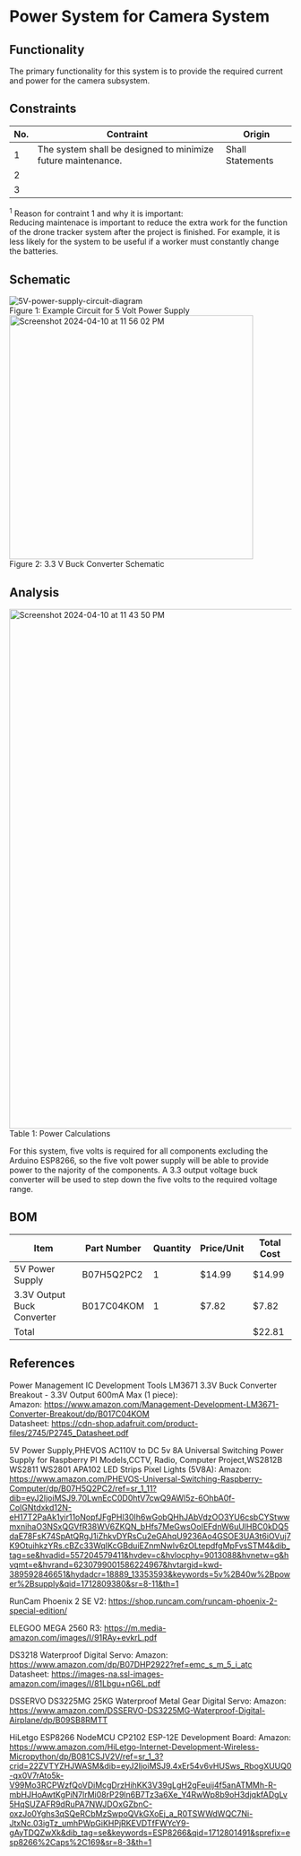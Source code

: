 # Power System for Camera System
## Functionality
The primary functionality for this system is to provide the required current and power for the camera subsystem.

## Constraints
| No.| Contraint | Origin |
| -- | --------- |--------|
|  1 |    The system shall be designed to minimize future maintenance.       |    Shall Statements    |              
|  2 |           |        |                          
|  3 |           |        |              

<sup>1</sup> Reason for contraint 1 and why it is important:<br />
Reducing maintenace is important to reduce the extra work for the function of the drone tracker system after the project is finished. For example, it is less likely for the system to be useful if a worker must constantly change the batteries.

## Schematic
![5V-power-supply-circuit-diagram](https://github.com/mrnye42/Drone-Tracker-Project/assets/158224821/8b9796c8-cb32-4588-9f21-ac271578669a)<br/>
Figure 1: Example Circuit for 5 Volt Power Supply<br/>
<img width="435" alt="Screenshot 2024-04-10 at 11 56 02 PM" src="https://github.com/mrnye42/Drone-Tracker-Project/assets/158224821/538ddb11-8896-45e7-80e4-41b19938ef5f"> <br/>
Figure 2: 3.3 V Buck Converter Schematic




## Analysis

<img width="927" alt="Screenshot 2024-04-10 at 11 43 50 PM" src="https://github.com/mrnye42/Drone-Tracker-Project/assets/158224821/16aafaba-a298-4374-b1f2-70e1acb4ad17"> <br />
Table 1: Power Calculations

For this system, five volts is required for all components excluding the Arduino ESP8266, so the five volt power supply will be able to provide power to the najority of the components. A 3.3 output voltage buck converter will be used to step down the five volts to the required voltage range. 




## BOM
| Item     | Part Number | Quantity | Price/Unit     | Total Cost |
| -------- | ------------| -------- |----------------|------------|
|      5V Power Supply    |    B07H5Q2PC2         |     1     |       $14.99         |     $14.99       |
|     3.3V Output Buck Converter     |      B017C04KOM       |    1      |        $7.82        |     $7.82       |
|Total     |             |          |                |     $22.81       |

## References
Power Management IC Development Tools LM3671 3.3V Buck Converter Breakout - 3.3V Output 600mA Max (1 piece): <br/>
Amazon: https://www.amazon.com/Management-Development-LM3671-Converter-Breakout/dp/B017C04KOM<br/>
Datasheet: https://cdn-shop.adafruit.com/product-files/2745/P2745_Datasheet.pdf<br/>

5V Power Supply,PHEVOS AC110V to DC 5v 8A Universal Switching Power Supply for Raspberry PI Models,CCTV, Radio, Computer Project,WS2812B WS2811 WS2801 APA102 LED Strips Pixel Lights (5V8A):
Amazon: https://www.amazon.com/PHEVOS-Universal-Switching-Raspberry-Computer/dp/B07H5Q2PC2/ref=sr_1_11?dib=eyJ2IjoiMSJ9.70LwnEcC0D0htV7cwQ9AWl5z-6OhbA0f-ColGNtdxkd12N-eH17T2PaAk1yir11oNopfJFgPHl30Ih6wGobQHhJAbVdzOO3YU6csbCYStwwmxnihaO3NSxQGVfR38WV6ZKQN_bHfs7MeGwsOoIEFdnW6uUlHBC0kDQ5daE78FsK74SpAtQRgJ1iZhkvDYRsCu2eGAhqU9236Ao4GSOE3UA3t6iOVuj7K9OtuihkzYRs.cBZc33WqIKcGBduiEZnmNwlv6zOLtepdfgMpFvsSTM4&dib_tag=se&hvadid=557204579411&hvdev=c&hvlocphy=9013088&hvnetw=g&hvqmt=e&hvrand=6230799001586224967&hvtargid=kwd-389592846651&hydadcr=18889_13353593&keywords=5v%2B40w%2Bpower%2Bsupply&qid=1712809380&sr=8-11&th=1<br/>

RunCam Phoenix 2 SE V2: 
https://shop.runcam.com/runcam-phoenix-2-special-edition/<br/>

ELEGOO MEGA 2560 R3: 
https://m.media-amazon.com/images/I/91RAy+evkrL.pdf<br/>

DS3218 Waterproof Digital Servo: 
Amazon: https://www.amazon.com/dp/B07DHP2922?ref=emc_s_m_5_i_atc<br/>
Datasheet: https://images-na.ssl-images-amazon.com/images/I/81Lbgu+nG6L.pdf<br/>

DSSERVO DS3225MG 25KG Waterproof Metal Gear Digital Servo:
Amazon: https://www.amazon.com/DSSERVO-DS3225MG-Waterproof-Digital-Airplane/dp/B09SB8RMTT<br/>

HiLetgo ESP8266 NodeMCU CP2102 ESP-12E Development Board:
Amazon: https://www.amazon.com/HiLetgo-Internet-Development-Wireless-Micropython/dp/B081CSJV2V/ref=sr_1_3?crid=22ZVTYZHJWASM&dib=eyJ2IjoiMSJ9.4xEr54v6vHUSws_RbogXUUQ0-qx0V7rAto5k-V99Mo3RCPWzfQoVDiMcgDrzHihKK3V39gLgH2gFeuij4f5anATMMh-R-mbHJHoAwtKgPiN7lrMi08rP29ln6B7Tz3a6Xe_Y4RwWp8b9oH3djqkfADgLv5HqSUZAFR9dRuPA7NWJDOxGZbnC-oxzJo0Yghs3qSQeRCbMzSwpoQVkGXoEj_a_R0TSWWdWQC7Ni-JtxNc.03igTz_umhPWpGiKHPjRKEVDTfFWYcY9-gAyTDQZwXk&dib_tag=se&keywords=ESP8266&qid=1712801491&sprefix=esp8266%2Caps%2C169&sr=8-3&th=1<br/>

